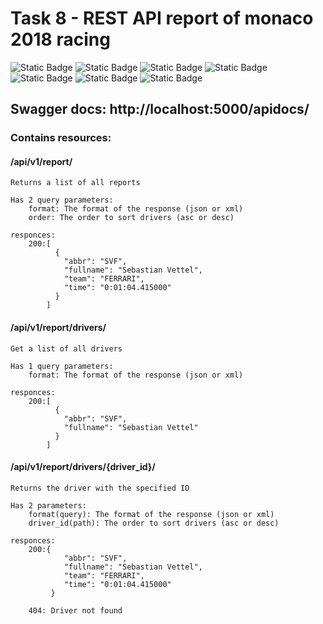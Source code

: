# Task 8 - REST API report of monaco 2018 racing


<img alt="Static Badge" src="https://img.shields.io/badge/flask-2.2.3-orange">
<img alt="Static Badge" src="https://img.shields.io/badge/python-3.10-blue">
<img alt="Static Badge" src="https://img.shields.io/badge/task_6_report_of_monaco_2018_racing_by_petliovany-0.0.4-red">
<img alt="Static Badge" src="https://img.shields.io/badge/flask_restful-0.3.9-violet">
<img alt="Static Badge" src="https://img.shields.io/badge/dicttoxml-1.7.16-white">
<img alt="Static Badge" src="https://img.shields.io/badge/flasgger-0.9.5-yellow">
<img alt="Static Badge" src="https://img.shields.io/badge/pytest-7.2.2-black">


## Swagger docs: http://localhost:5000/apidocs/

### Contains resources:

#### /api/v1/report/

    Returns a list of all reports

    Has 2 query parameters:
        format: The format of the response (json or xml)
        order: The order to sort drivers (asc or desc)

    responces:
        200:[
              {
                "abbr": "SVF",
                "fullname": "Sebastian Vettel",
                "team": "FERRARI",
                "time": "0:01:04.415000"
              }
            ]

#### /api/v1/report/drivers/

    Get a list of all drivers

    Has 1 query parameters:
        format: The format of the response (json or xml)

    responces:
        200:[
              {
                "abbr": "SVF",
                "fullname": "Sebastian Vettel"
              }
            ]

#### /api/v1/report/drivers/{driver_id}/

    Returns the driver with the specified ID

    Has 2 parameters:
        format(query): The format of the response (json or xml)
        driver_id(path): The order to sort drivers (asc or desc)

    responces:
        200:{
                "abbr": "SVF",
                "fullname": "Sebastian Vettel",
                "team": "FERRARI",
                "time": "0:01:04.415000"
             }

        404: Driver not found
